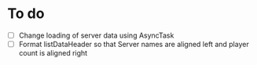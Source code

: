 # To do
- [ ] Change loading of server data using AsyncTask
- [ ] Format listDataHeader so that Server names are aligned left and player count is aligned right
